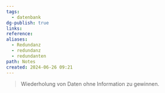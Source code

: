```yaml
---
tags:
  - datenbank
dg-publish: true
links: 
reference: 
aliases:
  - Redundanz
  - redundanz
  - redundanten
path: Notes
created: 2024-06-26 09:21
---
```

> Wiederholung von Daten ohne Information zu gewinnen.